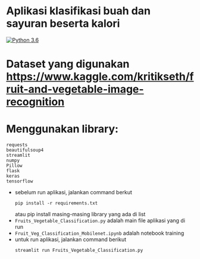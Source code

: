 # Aplikasi klasifikasi buah dan sayuran beserta kalori
                
[![Python 3.6](https://img.shields.io/badge/python-3.6-blue.svg)](https://www.python.org/downloads/release/python-360/)   

# Dataset yang digunakan https://www.kaggle.com/kritikseth/fruit-and-vegetable-image-recognition

# Menggunakan library:
  ```
  requests
  beautifulsoup4
  streamlit
  numpy
  Pillow
  flask
  keras
  tensorflow
  ```
- sebelum run aplikasi, jalankan command berkut
  ```
  pip install -r requirements.txt
  ```
  atau pip install masing-masing library yang ada di list
- `Fruits_Vegetable_Classification.py` adalah main file aplikasi yang di run 
- `Fruit_Veg_Classification_Mobilenet.ipynb` adalah notebook training
- untuk run aplikasi, jalankan command berikut
  ```
  streamlit run Fruits_Vegetable_Classification.py
  ```
